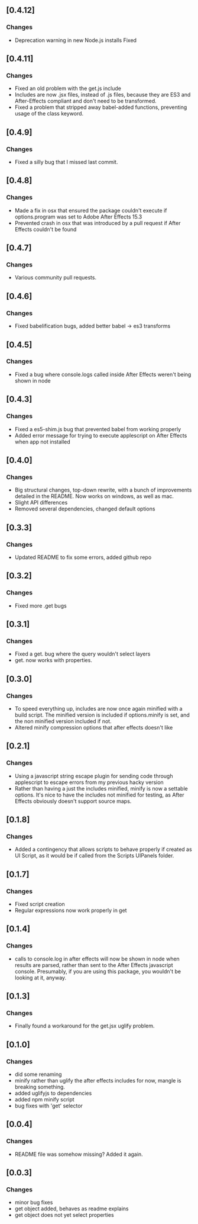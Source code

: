 ## [0.4.12]
### Changes
- Deprecation warning in new Node.js installs Fixed

## [0.4.11]
### Changes
- Fixed an old problem with the get.js include
- Includes are now .jsx files, instead of .js files, because they are ES3 and After-Effects compliant and don't need to be transformed.
- Fixed a problem that stripped away babel-added functions, preventing usage of the class keyword.

## [0.4.9]
### Changes
- Fixed a silly bug that I missed last commit.

## [0.4.8]
### Changes
- Made a fix in osx that ensured the package couldn't execute if options.program was set to Adobe After Effects 15.3
- Prevented crash in osx that was introduced by a pull request if After Effects couldn't be found

## [0.4.7]
### Changes
- Various community pull requests.

## [0.4.6]
### Changes
- Fixed babelification bugs, added better babel -> es3 transforms

## [0.4.5]
### Changes
- Fixed a bug where console.logs called inside After Effects weren't being shown in node

## [0.4.3]
### Changes
- Fixed a es5-shim.js bug that prevented babel from working properly
- Added error message for trying to execute applescript on After Effects when app not installed

## [0.4.0]
### Changes
- Big structural changes, top-down rewrite, with a bunch of improvements detailed in the README. Now works on windows, as well as mac.
- Slight API differences
- Removed several dependencies, changed default options

## [0.3.3]
### Changes
- Updated README to fix some errors, added github repo

## [0.3.2]
### Changes
- Fixed more .get bugs

## [0.3.1]
### Changes
- Fixed a get. bug where the query wouldn't select layers
- get. now works with properties.

## [0.3.0]
### Changes
- To speed everything up, includes are now once again minified with a build script. The minified version is included if options.minify is set, and the non minified version included if not.
- Altered minify compression options that after effects doesn't like

## [0.2.1]
### Changes
- Using a javascript string escape plugin for sending code through applescript to escape errors from my previous hacky version
- Rather than having a just the includes minified, minify is now a settable options. It's nice to
have the includes not minified for testing, as After Effects obviously doesn't support source maps.

## [0.1.8]
### Changes
- Added a contingency that allows scripts to behave properly if created as UI Script, as it would be if called from the Scripts UIPanels folder.

## [0.1.7]
### Changes
- Fixed script creation
- Regular expressions now work properly in get

## [0.1.4]
### Changes
- calls to console.log in after effects will now be shown in node when results are parsed, rather than sent
to the After Effects javascript console. Presumably, if you are using this package, you wouldn't be looking at it, anyway.

## [0.1.3]
### Changes
- Finally found a workaround for the get.jsx uglify problem.

## [0.1.0]
### Changes
- did some renaming
- minify rather than uglify the after effects includes for now, mangle is breaking something.
- added uglifyjs to dependencies
- added npm minify script
- bug fixes with 'get' selector

## [0.0.4]
### Changes
- README file was somehow missing? Added it again.

## [0.0.3]
### Changes
- minor bug fixes
- get object added, behaves as readme explains
- get object does not yet select properties
